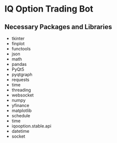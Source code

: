 # IQ Option Trading Bot

## Necessary Packages and Libraries
 - tkinter
 - finplot
 - functools
 - json
 - math
 - pandas
 - PyQt5
 - pyqtgraph
 - requests
 - time
 - threading
 - websocket
 - numpy
 - yfinance
 - matplotlib
 - schedule
 - time
 - iqooption.stable.api
 - datetime
 - socket
